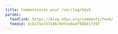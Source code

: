 ```yaml
---
title: Commentaires pour /var/log/OdyX
params:
  feedlink: https://blog.odyx.org/comments/feed/
  feedid: acbc35e333186c9dfee6e4f988417297
---
```

